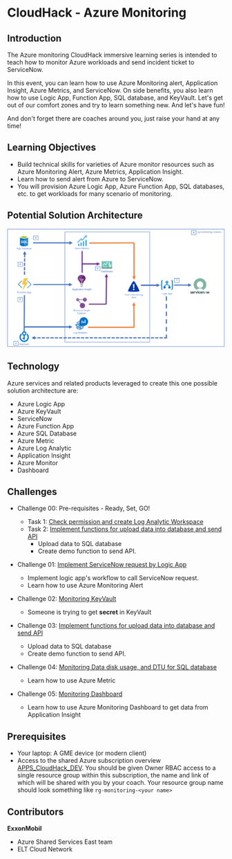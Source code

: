 # CloudHack - Azure Monitoring

## Introduction

The Azure monitoring CloudHack immersive learning series is intended to teach how to monitor Azure workloads and send incident ticket to ServiceNow.

In this event, you can learn how to use Azure Monitoring alert, Application Insight, Azure Metrics, and ServiceNow. On side benefits, you also learn how to use Logic App, Function App, SQL database, and KeyVault. Let's get out of our comfort zones and try to learn something new. And let's have fun!

And don't forget there are coaches around you, just raise your hand at any time!

## Learning Objectives
- Build technical skills for varieties of Azure monitor resources such as Azure Monitoring Alert, Azure Metrics, Application Insight.
- Learn how to send alert from Azure to ServiceNow.
- You will provision Azure Logic App, Azure Function App, SQL databases, etc. to get workloads for many scenario of monitoring.


## Potential Solution Architecture

![Challenge Overview](./Instructions/Images/main_challengeoverview.png 'Solution diagram')

## Technology

Azure services and related products leveraged to create this one possible solution architecture are:
- Azure Logic App
- Azure KeyVault
- ServiceNow
- Azure Function App
- Azure SQL Database
- Azure Metric
- Azure Log Analytic
- Application Insight
- Azure Monitor
- Dashboard

## Challenges
- Challenge 00: Pre-requisites - Ready, Set, GO!
	- Task 1: [Check permission and create Log Analytic Workspace](/Instructions/Challenge-00Task1.md)
	- Task 2: [Implement functions for upload data into database and send API](/Instructions/Challenge-00Task2.md)
		- Upload data to SQL database
		- Create demo function to send API.

- Challenge 01: [Implement ServiceNow request by Logic App](/Instructions/Challenge-01.md)
	- Implement logic app's workflow to call ServiceNow request.
	- Learn how to use Azure Monitoring Alert
- Challenge 02: [Monitoring KeyVault](/Instructions/Challenge-02.md)
	- Someone is trying to get **secret** in KeyVault
- Challenge 03: [Implement functions for upload data into database and send API](/Instructions/Challenge-03.md)
	- Upload data to SQL database
	- Create demo function to send API.
- Challenge 04: [Monitoring Data disk usage, and DTU for SQL database](/Instructions/Challenge-04.md)
	- Learn how to use Azure Metric
- Challenge 05: [Monitoring Dashboard](/Instructions/Challenge-05.md)
	- Learn how to use Azure Monitoring Dashboard to get data from Application Insight

## Prerequisites

- Your laptop: A GME device (or modern client)
- Access to the shared Azure subscription overview [APPS_CloudHack_DEV](https://portal.azure.com/#@EMCloudAD.onmicrosoft.com/resource/subscriptions/d5ee6e04-0498-4b40-963e-8bcf6bcaf680/). You should be given Owner RBAC access to a single resource group within this subscription, the name and link of which will be shared with you by your coach. Your resource group name should look something like `rg-monitoring-<your name>`


## Contributors
**ExxonMobil**
- Azure Shared Services East team
- ELT Cloud Network

